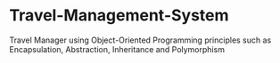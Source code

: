 # Travel-Management-System
Travel Manager using Object-Oriented Programming principles such as Encapsulation, Abstraction, Inheritance and Polymorphism 
